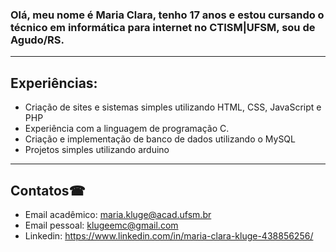 
### Olá, meu nome é Maria Clara, tenho 17 anos e estou cursando o técnico em informática para internet no CTISM|UFSM, sou de Agudo/RS.

---------------------------------------------
## Experiências:
* Criação de sites e sistemas simples utilizando HTML, CSS, JavaScript e PHP
* Experiência com a linguagem de programação C.
* Criação e implementação de banco de dados utilizando o MySQL
* Projetos simples utilizando arduino 
-----------------------------------------------------------
## Contatos☎
* Email acadêmico: maria.kluge@acad.ufsm.br
* Email pessoal: klugeemc@gmail.com
* Linkedin: https://www.linkedin.com/in/maria-clara-kluge-438856256/
